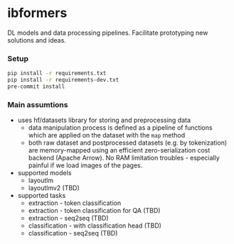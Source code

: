 # ibformers
DL models and data processing pipelines. Facilitate prototyping new solutions and ideas.

### Setup

```bash
pip install -r requirements.txt
pip install -r requirements-dev.txt
pre-commit install
```

### Main assumtions
- uses hf/datasets library for storing and preprocessing data
    - data manipulation process is defined as a pipeline of 
      functions which are applied on the dataset with the `map` method
    - both raw dataset and postprocessed datasets (e.g. by tokenization) are memory-mapped using an 
      efficient zero-serialization cost backend (Apache Arrow). No RAM limitation troubles - 
      especially painful if we load images of the pages.
- supported models
    - layoutlm
    - layoutlmv2 (TBD)
- supported tasks
    - extraction - token classification
    - extraction - token classification for QA (TBD)
    - extraction - seq2seq (TBD)
    - classification - with classification head (TBD)
    - classification - seq2seq (TBD)
    
